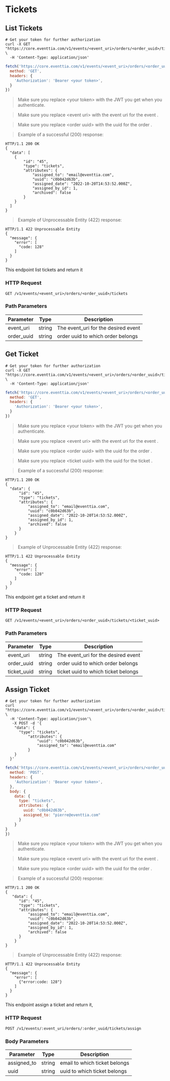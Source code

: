 # Tickets

## List Tickets

```shell
# Get your token for further authorization
curl -X GET "https://core.eventtia.com/v1/events/<event_uri>/orders/<order_uuid>/tickets" \
  -H 'Content-Type: application/json'
```

```javascript
fetch('https://core.eventtia.com/v1/events/<event_uri>/orders/<order_uuid>/tickets', {
  method: 'GET',
  headers: {
    'Authorization': 'Bearer <your token>',
  }
})
```

> Make sure you replace &lt;your token&gt; with the JWT you get when you authenticate.

> Make sure you replace &lt;event uri&gt; with the event uri for the event .

> Make sure you replace &lt;order uuid&gt; with the uuid for the order .

> Example of a successful (200) response:

```http
HTTP/1.1 200 OK
{
  "data": [
    {
        "id": "45",
        "type": "tickets",
        "attributes": {
            "assigned_to": "email@eventtia.com",
            "uuid": "c0b042d63b",
            "assigned_date": "2022-10-20T14:53:52.000Z",
            "assigned_by_id": 1,
            "archived": false
        }
    }
  ]
}
```

>Example of Unprocessable Entity (422) response: 

```http
HTTP/1.1 422 Unprocessable Entity
{
  "message": {
    "error": [
      "code: 128"
    ]
  }
}
```

This endpoint list tickets and return it

### HTTP Request

`GET /v1/events/<event_uri>/orders/<order_uuid>/tickets`

### Path Parameters

Parameter |  Type   | Description
--------- | ------- | -----------
event_uri | string  | The event_uri for the desired event
order_uuid  | string | order uuid to which order belongs

## Get Ticket

```shell
# Get your token for further authorization
curl -X GET "https://core.eventtia.com/v1/events/<event_uri>/orders/<order_uuid>/tickets/<ticket_uuid>" \
  -H 'Content-Type: application/json'
```

```javascript
fetch('https://core.eventtia.com/v1/events/<event_uri>/orders/<order_uuid>/tickets/<ticket_uuid>', {
  method: 'GET',
  headers: {
    'Authorization': 'Bearer <your token>',
  }
})
```

> Make sure you replace &lt;your token&gt; with the JWT you get when you authenticate. 

> Make sure you replace &lt;event uri&gt; with the event uri for the event .

> Make sure you replace &lt;order uuid&gt; with the uuid for the order .

> Make sure you replace &lt;ticket uuid&gt; with the uuid for the ticket .

> Example of a successful (200) response:

```http
HTTP/1.1 200 OK
{
  "data": {
      "id": "45",
      "type": "tickets",
      "attributes": {
          "assigned_to": "email@eventtia.com",
          "uuid": "c0b042d63b",
          "assigned_date": "2022-10-20T14:53:52.000Z",
          "assigned_by_id": 1,
          "archived": false
      }
    }
}
```

>Example of Unprocessable Entity (422) response:

```http
HTTP/1.1 422 Unprocessable Entity
{
  "message": {
    "error": [
      "code: 128"
    ]
  }
}
```

This endpoint get a ticket and return it

### HTTP Request

`GET /v1/events/<event_uri>/orders/<order_uuid>/tickets/<ticket_uuid>`

### Path Parameters

Parameter |  Type   | Description
--------- | ------- | -----------
event_uri | string  | The event_uri for the desired event
order_uuid  | string | order uuid to which order belongs
ticket_uuid  | string | ticket uuid to which ticket belongs

## Assign Ticket

```shell
# Get your token for further authorization
curl "https://core.eventtia.com/v1/events/<event_uri>/orders/<order_uuid>/tickets/assign" \
  -H 'Content-Type: application/json'\
   -X POST -d '{
    "data": {
      "type": "tickets",
          "attributes": {
              "uuid": "c0b042d63b",
              "assigned_to": "email@eventtia.com"
          }
    }
  }'
```

```javascript
fetch('https://core.eventtia.com/v1/events/<event_uri>/orders/<order_uuid>/tickets/assign', {
  method: 'POST',
  headers: {
    'Authorization': 'Bearer <your token>',
  },
  body: {
    data: {
      type: "tickets",
      attributes: {
        uuid: "c0b042d63b",
        assigned_to: "pierre@eventtia.com"
      }
    }
}
})
```

> Make sure you replace &lt;your token&gt; with the JWT you get when you authenticate.

> Make sure you replace &lt;event uri&gt; with the event uri for the event .

> Make sure you replace &lt;order uuid&gt; with the uuid for the order .

> Example of a successful (200) response:

```http
HTTP/1.1 200 OK
{
   "data": {
      "id": "45",
      "type": "tickets",
      "attributes": {
          "assigned_to": "email@eventtia.com",
          "uuid": "c0b042d63b",
          "assigned_date": "2022-10-20T14:53:52.000Z",
          "assigned_by_id": 1,
          "archived": false
      }
    }
}
```

>Example of Unprocessable Entity (422) response:

```http
HTTP/1.1 422 Unprocessable Entity
{
  "message": {
    "error": [
      {"error:code: 128"}
    ]
  }
}
```

This endpoint assign a ticket and return it,

### HTTP Request

`POST /v1/events/:event_uri/orders/:order_uuid/tickets/assign`

### Body Parameters

Parameter  |  Type   | Description
---------  | ------- | -----------
assigned_to  | string | email to which ticket belongs
uuid | string  | uuid to which ticket belongs

